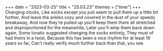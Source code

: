 +++
date = "2023-03-25"
title = "25.03.23"
themes = ["time"]
+++
Changing clocks,
Like socks except you just seem to pull them up a little bit further,
And leave the ankles cozy and covered in the dust of your speedy breakaway,
And now they're pulled up you'll keep them there all stretched and disproportioned for the meanwhile,
Later you'll whip them back down again,
Some lunatic suggested changing the socks entirely,
They must of had theirs in a twist,
Because this has been a nice rhythm for at least 16 years so far,
Can't really verify much further back than that, you see.
